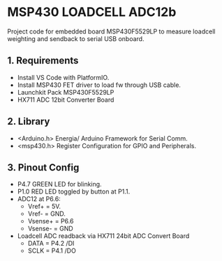 # MSP430 LOADCELL ADC12b
Project code for embedded board MSP430F5529LP to measure loadcell weighting and sendback to serial USB onboard.

## 1. Requirements
- Install VS Code with PlatformIO.
- Install MSP430 FET driver to load fw through USB cable.
- Launchkit Pack MSP430F5529LP
- HX711 ADC 12bit Converter Board

## 2. Library
- <Arduino.h>  Energia/ Arduino Framework for Serial Comm.
- <msp430.h>   Register Configuration for GPIO and Peripherals.

## 3. Pinout Config
- P4.7 GREEN LED for blinking.
- P1.0 RED LED toggled by button at P1.1.
- ADC12 at P6.6:
  * Vref+ = 5V.
  * Vref- = GND.
  * Vsense+ = P6.6
  * Vsense- = GND
- Loadcell ADC readback via HX711 24bit ADC Convert Board
  * DATA = P4.2 /DI
  * SCLK = P4.1 /DO